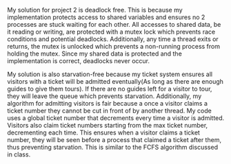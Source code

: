 My solution for project 2 is deadlock free. This is because my implementation protects access to shared variables and ensures no 2 processes are stuck waiting for each other. All accesses to shared data, be it reading or writing, are protected with a mutex lock which prevents race conditions and potential deadlocks. Additionally, any time a thread exits or returns, the mutex is unlocked which prevents a non-running process from holding the mutex. Since my shared data is protected and the implementation is correct, deadlocks never occur.

My solution is also starvation-free because my ticket system ensures all visitors with a ticket will be admitted eventually(As long as there are enough guides to give them tours). If there are no guides left for a visitor to tour, they will leave the queue which prevents starvation. Additionally, my algorithm for admitting visitors is fair because a once a visitor claims a ticket number they cannot be cut in front of by another thread. My code uses a global ticket number that decrements every time a visitor is admitted. Visitors also claim ticket numbers starting from the max ticket number, decrementing each time. This ensures when a visitor claims a ticket number, they will be seen before a process that claimed a ticket after them, thus preventing starvation. This is similar to the FCFS algorithm discussed in class.
